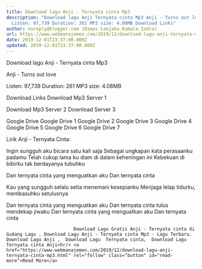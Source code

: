 ```yaml
---
title: Download lagu Anji - Ternyata cinta Mp3
description: "Download lagu Anji Ternyata cinta Mp3 Anji - Turns out love
  Listen: 97,739 Duration: 261 MP3 size: 4.08MB Download Links"
author: noreply@blogger.com (Dimas Lanjaka Kumala Indra)
url: https://www.webmanajemen.com/2019/12/download-lagu-anji-ternyata-cinta-mp3.html
date: 2019-12-01T23:37:00.000Z
updated: 2019-12-01T23:37:00.000Z
---
```


Download lagu Anji - Ternyata cinta Mp3

  Anji - Turns out love 

  Listen: 97,739 
  Duration: 261 
  MP3 size: 4.08MB 

  Download Links 
  Download Mp3 Server 1 

  Download Mp3 Server 2 
  Download Server 3 


  Google Drive   Google Drive 1 
  Google Drive 2 
  Google Drive 3 
  Google Drive 4 
  Google Drive 5 
  Google Drive 6 
  Google Drive 7 


                             
Lirik Anji - Ternyata Cinta:
                             
Ingin sungguh aku bicara satu kali saja
  Sebagai ungkapan kata perasaanku padamu
  Telah cukup lama ku diam di dalam keheningan ini
  Kebekuan di bibirku tak berdayanya tubuhku
  
  Dan ternyata cinta yang menguatkan aku
  Dan ternyata cinta
  
  Kau yang sungguh selalu setia menemani kesepianku
  Menjaga lelap tidurku, membasuhku setulusnya
  
  Dan ternyata cinta yang menguatkan aku
  Dan ternyata cinta tulus mendekap jiwaku
  Dan ternyata cinta yang menguatkan aku
  Dan ternyata cinta                                 
                                 
                             Download Lagu Gratis Anji - Ternyata cinta di Gudang Lagu , Download Lagu Anji - Ternyata cinta Mp3 - Lagu Terbaru.                                                         Download Lagu Anji ,  Download Lagu  Ternyata cinta,  Download Lagu  Ternyata cinta Anji<hr/> <a href="https://www.webmanajemen.com/2019/12/download-lagu-anji-ternyata-cinta-mp3.html" rel="follow" class="button" id="read-more">Read More</a>